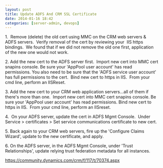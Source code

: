 ```yaml
---
layout: post
title: Update ADFS And CRM SSL Certificate
date: 2014-01-16 18:42
categories: [server-admin, devops]
---
```

<p>1.  Remove (delete) the old cert using MMC on the CRM web servers & ADFS servers.  Verify removal of the cert by reviewing your  IIS https bindings.  We found that if we did not remove the old one first, application of the new one would not work.</p>

<p>2. Add the new cert to the ADFS server first.  Import new cert into MMC cert snapins console. Be sure your 'AppPool user account' has read permissions. You also need to be sure that the 'ADFS service user account' has full permissions to the cert.  Bind new cert to https in IIS.  From your cmd line, perform an IISReset.</p>

<p>3. Add the new cert to your CRM web application servers...all of them if there's more than one.  Import new cert into MMC cert snapins console. Be sure your 'AppPool user account' has read permissions. Bind new cert to https in IIS.  From your cmd line, perform an IISreset.</p>

<p>4.  On your ADFS server, update the cert in ADFS Mgmt Console.  Under Service &gt; certificates &gt; Set service communications certificate to new cert.</p><p>5. Back again to your CRM web servers, fire up the 'Configure Claims Wizard', update to the new certificate, and apply.</p><p>6. On the ADFS server, in the ADFS Mgmt Console, under 'Trust Relationships', update relying trust federation metadata for all instances.</p><p><a href="https://community.dynamics.com/crm/f/117/t/70374.aspx">https://community.dynamics.com/crm/f/117/t/70374.aspx</a></p>
